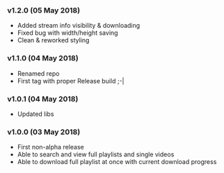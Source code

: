 ### v1.2.0 (05 May 2018)
- Added stream info visibility & downloading
- Fixed bug with width/height saving
- Clean & reworked styling

### v1.1.0 (04 May 2018)
- Renamed repo
- First tag with proper Release build ;-|

### v1.0.1 (04 May 2018)
- Updated libs

### v1.0.0 (03 May 2018)

- First non-alpha release
- Able to search and view full playlists and single videos
- Able to download full playlist at once with current download progress